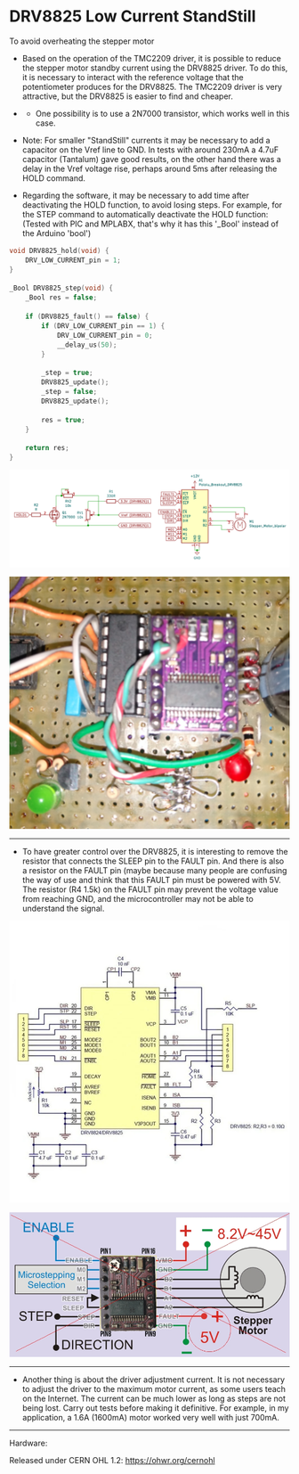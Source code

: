 # DRV8825 Low Current StandStill
To avoid overheating the stepper motor

- Based on the operation of the TMC2209 driver, it is possible to reduce the stepper motor standby current using the DRV8825 driver. To do this, it is necessary to interact with the reference voltage that the potentiometer produces for the DRV8825. The TMC2209 driver is very attractive, but the DRV8825 is easier to find and cheaper.

- - One possibility is to use a 2N7000 transistor, which works well in this case.

- Note: For smaller "StandStill" currents it may be necessary to add a capacitor on the Vref line to GND. In tests with around 230mA a 4.7uF capacitor (Tantalum) gave good results, on the other hand there was a delay in the Vref voltage rise, perhaps around 5ms after releasing the HOLD command.

- Regarding the software, it may be necessary to add time after deactivating the HOLD function, to avoid losing steps. For example, for the STEP command to automatically deactivate the HOLD function:
(Tested with PIC and MPLABX, that's why it has this '_Bool' instead of the Arduino 'bool')

```C++
void DRV8825_hold(void) {
    DRV_LOW_CURRENT_pin = 1;
}

_Bool DRV8825_step(void) {
    _Bool res = false;

    if (DRV8825_fault() == false) {
        if (DRV_LOW_CURRENT_pin == 1) {
            DRV_LOW_CURRENT_pin = 0;
            __delay_us(50);
        }

        _step = true;
        DRV8825_update();
        _step = false;
        DRV8825_update();

        res = true;
    }

    return res;
}
```

![img](https://raw.githubusercontent.com/rtek1000/DRV8825_LOW_CURRENT_STANDSTILL/main/DRV8825_1.png)


![img](https://raw.githubusercontent.com/rtek1000/DRV8825_LOW_CURRENT_STANDSTILL/main/DRV8825.png)

-----

- To have greater control over the DRV8825, it is interesting to remove the resistor that connects the SLEEP pin to the FAULT pin. And there is also a resistor on the FAULT pin (maybe because many people are confusing the way of use and think that this FAULT pin must be powered with 5V. The resistor (R4 1.5k) on the FAULT pin may prevent the voltage value from reaching GND, and the microcontroller may not be able to understand the signal.

![img](https://raw.githubusercontent.com/rtek1000/DRV8825_LOW_CURRENT_STANDSTILL/main/DRV8825_board_schematic.jpg)

![img](https://raw.githubusercontent.com/rtek1000/DRV8825_LOW_CURRENT_STANDSTILL/main/DOH.jpg)


------

- Another thing is about the driver adjustment current. It is not necessary to adjust the driver to the maximum motor current, as some users teach on the Internet. The current can be much lower as long as steps are not being lost. Carry out tests before making it definitive. For example, in my application, a 1.6A (1600mA) motor worked very well with just 700mA.

------

Hardware:

Released under CERN OHL 1.2: https://ohwr.org/cernohl
